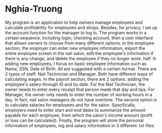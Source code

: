 # Nghia-Truong
My program is an application to help owners manage employees and calculate profitability for employees and shops. Besides, for privacy, I set up the account function for the manager to log in. The program works in a certain sequence, including login, checking account, then a user interface that allows owners to choose from many different options. In the employee section, the employer can enter new employee information, export the entire employee screen in the nail salon, edit the employee's information if there is any change, and delete the employee if they no longer work. half. In adding new employees, I focus on basic employee information such as Name, SSN, Date of Birth. All are suggested with a certain format. There are 2 types of staff: Nail Technician and Manager. Both have different ways of calculating wages. In the payroll section, there are 2 options: adding the employee's salary through ID and by date. For the Nail Technician, the owner needs to enter every receipt that person made that day and tips. For Manager, the owner only needs to enter the number of working hours in a day. In fact, nail salon managers do not have overtime. The second option is to calculate salaries for employees and for the salon. Specifically, employers need to enter start and end dates to summarize the amount payable for each employee, from which the salon's income amount (profit or loss can be calculated). Finally, the program will store the personal information of employees, log and salary information in 3 different .txt files.
